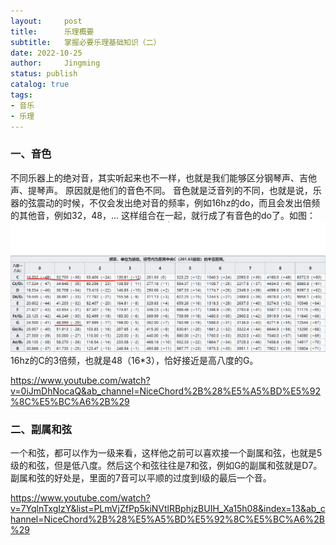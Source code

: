 ```yaml
---
layout:     post
title:      乐理概要
subtitle:   掌握必要乐理基础知识（二）
date: 2022-10-25
author:     Jingming
status: publish
catalog: true
tags:
- 音乐
- 乐理
---
```


### 一、音色

不同乐器上的绝对音，其实听起来也不一样，也就是我们能够区分钢琴声、吉他声、提琴声。 原因就是他们的音色不同。
音色就是泛音列的不同，也就是说，乐器的弦震动的时候，不仅会发出绝对音的频率，例如16hz的do，而且会发出倍频的其他音，例如32，48，...
这样组合在一起，就行成了有音色的do了。如图：
![](https://raw.githubusercontent.com/jingminglake/blogimages/main/%E9%9F%B3%E9%AB%98%E2%80%94%E6%B3%9B%E9%9F%B3.png)
16hz的C的3倍频，也就是48（16*3），恰好接近是高八度的G。

https://www.youtube.com/watch?v=0iJmDhNocaQ&ab_channel=NiceChord%2B%28%E5%A5%BD%E5%92%8C%E5%BC%A6%2B%29

### 二、副属和弦

一个和弦，都可以作为一级来看，这样他之前可以喜欢接一个副属和弦，也就是5级的和弦，但是低八度。然后这个和弦往往是7和弦，例如G的副属和弦就是D7。
副属和弦的好处是，里面的7音可以平顺的过度到I级的最后一个音。

https://www.youtube.com/watch?v=7YqlnTxgIzY&list=PLmVjZfPp5kiNVtlRBphjzBUIH_Xa15h08&index=13&ab_channel=NiceChord%2B%28%E5%A5%BD%E5%92%8C%E5%BC%A6%2B%29
